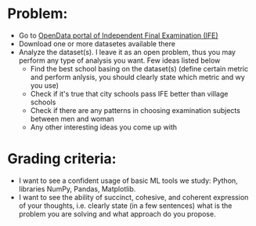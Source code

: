 # Problem:
* Go to <a href="https://zno.testportal.com.ua/opendata">OpenData portal of Independent Final Examination (IFE)</a>
* Download one or more datasetes available there
* Analyze the dataset(s). I leave it as an open problem, thus you may perform any type of analysis you want. Few ideas listed below
   - Find the best school basing on the dataset(s) (define certain metric and perform anlysis, you should clearly state which metric and wy you use)
   - Check if it's true that city schools pass IFE better than village schools 
   - Check if there are any patterns in choosing examination subjects between men and woman
   - Any other interesting ideas you come up with

# Grading criteria:
* I want to see a confident usage of basic ML tools we study: Python, libraries NumPy, Pandas, Matplotlib.
* I want to see the ability of succinct, cohesive, and coherent expression of your thoughts, i.e. clearly state (in a few sentences) what is the problem you are solving and what approach do you propose.
